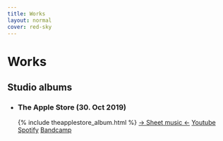 ```yaml
---
title: Works
layout: normal
cover: red-sky
---
```


<h1>Works</h1>

<div class="albums">
	<h2>Studio albums</h2>
	<ul>
		<li>
			<h3>The Apple Store (30. Oct 2019)</h3>
			{% include theapplestore_album.html %}
			<a class="albumlink" href="sheets/theapplestore">&#8594; Sheet music &#8592;</a>
			<a class="albumlink" href="https://www.youtube.com/watch?v=tvbTjBbmmI8">Youtube</a>
			<a class="albumlink" href="https://open.spotify.com/album/5Z5XuMOJ8GwwIsRBDBx0DY">Spotify</a>
			<a class="albumlink" href="https://matthiaspetursson.bandcamp.com/album/the-apple-store">Bandcamp</a>
		</li>
	</ul>
</div>
